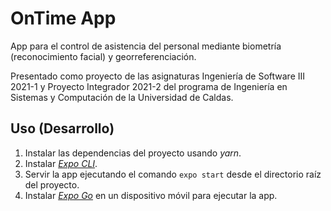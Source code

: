 # OnTime App

App para el control de asistencia del personal mediante biometría
(reconocimiento facial) y georreferenciación.

Presentado como proyecto de las asignaturas Ingeniería de Software III 2021-1
y Proyecto Integrador 2021-2 del  programa de Ingeniería en Sistemas y
Computación de la Universidad de Caldas.

## Uso (Desarrollo)

1. Instalar las dependencias del proyecto usando *yarn*.
2. Instalar [*Expo CLI*](https://docs.expo.io/get-started/installation/).
3. Servir la app ejecutando el comando `expo start` desde el directorio raíz
   del proyecto.
4. Instalar [*Expo Go*](https://expo.io/client) en un dispositivo móvil para
   ejecutar la app.
